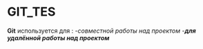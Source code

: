 # GIT_TES

**Git** используется для :
-*совместной работы над проектом*
-***для удалённой работы над проектом*** 
